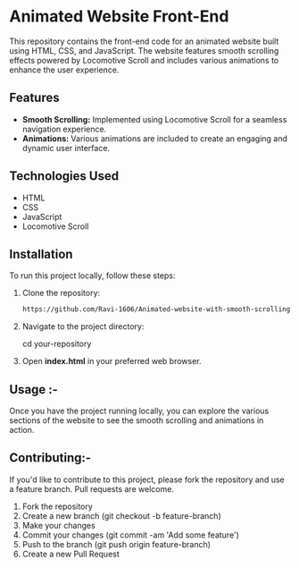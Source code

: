 # Animated Website Front-End

This repository contains the front-end code for an animated website built using HTML, CSS, and JavaScript. The website features smooth scrolling effects powered by Locomotive Scroll and includes various animations to enhance the user experience.

## Features

- **Smooth Scrolling:** Implemented using Locomotive Scroll for a seamless navigation experience.
- **Animations:** Various animations are included to create an engaging and dynamic user interface.

## Technologies Used

- HTML
- CSS
- JavaScript
- Locomotive Scroll

## Installation

To run this project locally, follow these steps:

1. Clone the repository:
   ```bash
   https://github.com/Ravi-1606/Animated-website-with-smooth-scrolling-powered-by-Locomotive-Scroll.
   
2. Navigate to the project directory:
   
   cd your-repository


4. Open **index.html** in your preferred web browser.

## Usage :-

Once you have the project running locally, you can explore the various sections of the website to see the smooth scrolling and animations in action.

## Contributing:-

If you'd like to contribute to this project, please fork the repository and use a feature branch. Pull requests are welcome.

1. Fork the repository
2. Create a new branch (git checkout -b feature-branch)
3. Make your changes
4. Commit your changes (git commit -am 'Add some feature')
5. Push to the branch (git push origin feature-branch)
6. Create a new Pull Request


